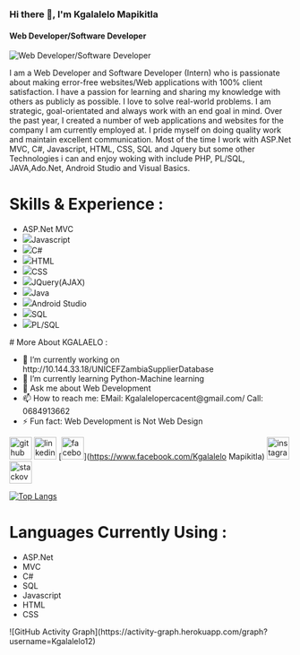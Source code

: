 ### Hi there 👋, I'm Kgalalelo Mapikitla
#### Web Developer/Software Developer
![Web Developer/Software Developer](https://scontent-iad3-1.xx.fbcdn.net/v/t39.30808-6/306827586_145893834803489_4416834712733065191_n.jpg?_nc_cat=100&ccb=1-7&_nc_sid=730e14&_nc_ohc=aW-qkMZueTsAX_G54Gq&_nc_ht=scontent-iad3-1.xx&oh=00_AT_uA0bhi6TfH2hMv0ErqiiKWwctYCBwQFjKyDXOqZ9jrA&oe=6327099B)

I am a Web Developer and Software Developer (Intern)  who is passionate about making error-free websites/Web applications with 100% client satisfaction.  I have a passion for learning and sharing my knowledge with others as publicly as possible.  I love to solve real-world problems.  I am strategic, goal-orientated and always work with an end goal in mind.  Over the past year,  I created a number of web applications and websites for the company I am currently employed at.  I pride myself on doing quality work and maintain excellent communication.  Most of the time I work with ASP.Net MVC, C#, Javascript, HTML, CSS, SQL and Jquery but some other Technologies i can and enjoy woking with include PHP, PL/SQL, JAVA,Ado.Net,  Android Studio and Visual Basics.

# Skills & Experience :
<ul>
 <li> <img src="">ASP.Net MVC </li>
 <li><img src="Kgalalelo.Mapikitla\300461986_138932302166309_6341048805353455848_n (2).jpg">Javascript </li>
 <li><img src="image.jpg">C# </li>
 <li><img src="image.jpg">HTML </li>
 <li><img src="image.jpg">CSS </li>
 <li><img src="image.jpg">JQuery(AJAX) </li>
 <li><img src="image.jpg">Java </li>
 <li><img src="image.jpg">Android Studio </li>
 <li><img src="image.jpg">SQL </li>
 <li><img src="image.jpg">PL/SQL</li>
 </ul>
 <bgsound src = "/html/yourfile.mdi"/>
# More About KGALAELO :
<ul>
<li>🔭 I’m currently working on http://10.144.33.18/UNICEFZambiaSupplierDatabase </li>
<li>🌱 I’m currently learning Python-Machine learning </li>
<li> 💬 Ask me about Web Development  </li>
<li>📫 How to reach me: EMail: Kgalalelopercacent@gmail.com/ Call: 0684913662 </li>
<li> ⚡ Fun fact: Web Development is Not Web Design </li>
</ul>

[<img src='https://cdn.jsdelivr.net/npm/simple-icons@3.0.1/icons/github.svg' alt='github' height='40'>](https://github.com/Kgalalelo12)  [<img src='https://cdn.jsdelivr.net/npm/simple-icons@3.0.1/icons/linkedin.svg' alt='linkedin' height='40'>](https://www.linkedin.com/in/www.linkedin.com/in/kgalalelo-mapikitla-745246250/)  [<img src='https://cdn.jsdelivr.net/npm/simple-icons@3.0.1/icons/facebook.svg' alt='facebook' height='40'>](https://www.facebook.com/Kgalalelo Mapikitla)  [<img src='https://cdn.jsdelivr.net/npm/simple-icons@3.0.1/icons/instagram.svg' alt='instagram' height='40'>](https://www.instagram.com/Kgalalelo_Ahmar_Makhathini/)  [<img src='https://cdn.jsdelivr.net/npm/simple-icons@3.0.1/icons/stackoverflow.svg' alt='stackoverflow' height='40'>](https://stackoverflow.com/users/kgalalelomapikitla@gmail.com)  

[![Top Langs](https://github-readme-stats.vercel.app/api/top-langs/?username=Kgalalelo12)](https://github.com/anuraghazra/github-readme-stats)
# Languages Currently Using :
<ul>
<li>ASP.Net </li>
<li>MVC </li>
<li> C#  </li>
<li>SQL </li>
<li> Javascript </li>
 <li> HTML </li>
 <li> CSS </li>
</ul>
![GitHub Activity Graph](https://activity-graph.herokuapp.com/graph?username=Kgalalelo12)  

